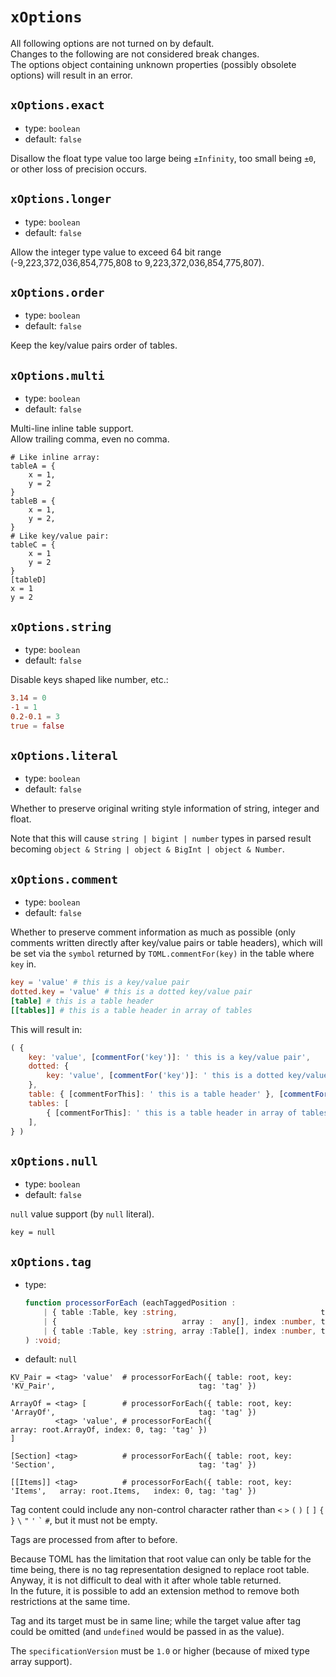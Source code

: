 
`xOptions`
==========

All following options are not turned on by default.  
Changes to the following are not considered break changes.  
The options object containing unknown properties (possibly obsolete options) will result in an error.  

`xOptions.exact`
----------------

*   type: `boolean`
*   default: `false`

Disallow the float type value too large being `±Infinity`, too small being `±0`, or other loss of precision occurs.  

`xOptions.longer`
-----------------

*   type: `boolean`
*   default: `false`

Allow the integer type value to exceed 64 bit range (-9,223,372,036,854,775,808 to 9,223,372,036,854,775,807).  

`xOptions.order`
----------------

*   type: `boolean`
*   default: `false`

Keep the key/value pairs order of tables.  

`xOptions.multi`
----------------

*   type: `boolean`
*   default: `false`

Multi-line inline table support.  
Allow trailing comma, even no comma.  

```
# Like inline array:
tableA = {
    x = 1,
    y = 2
}
tableB = {
    x = 1,
    y = 2,
}
# Like key/value pair:
tableC = {
    x = 1
    y = 2
}
[tableD]
x = 1
y = 2
```

`xOptions.string`
------------------

*   type: `boolean`
*   default: `false`

Disable keys shaped like number, etc.:  

```toml
3.14 = 0
-1 = 1
0.2-0.1 = 3
true = false
```

`xOptions.literal`
------------------

*   type: `boolean`
*   default: `false`

Whether to preserve original writing style information of string, integer and float.  

Note that this will cause `string | bigint | number` types in parsed result becoming `object & String | object & BigInt | object & Number`.  

`xOptions.comment`
------------------

*   type: `boolean`
*   default: `false`

Whether to preserve comment information as much as possible (only comments written directly after key/value pairs or table headers), which will be set via the `symbol` returned by `TOML.commentFor(key)` in the table where `key` in.  

```toml
key = 'value' # this is a key/value pair
dotted.key = 'value' # this is a dotted key/value pair
[table] # this is a table header
[[tables]] # this is a table header in array of tables
```

This will result in:  

```javascript
( {
    key: 'value', [commentFor('key')]: ' this is a key/value pair',
    dotted: {
        key: 'value', [commentFor('key')]: ' this is a dotted key/value pair',
    },
    table: { [commentForThis]: ' this is a table header' }, [commentFor('table')]: ' this is a table header',
    tables: [
        { [commentForThis]: ' this is a table header in array of tables' },
    ],
} )
```

`xOptions.null`
---------------

*   type: `boolean`
*   default: `false`

`null` value support (by `null` literal).  

```
key = null
```

`xOptions.tag`
--------------

*   type:
    ```typescript
    function processorForEach (eachTaggedPosition :
        | { table :Table, key :string,                                tag :string }
        | {                            array :  any[], index :number, tag :string }
        | { table :Table, key :string, array :Table[], index :number, tag :string }
    ) :void;
    ```
*   default: `null`

```
KV_Pair = <tag> 'value'  # processorForEach({ table: root, key: 'KV_Pair',                                tag: 'tag' })

ArrayOf = <tag> [        # processorForEach({ table: root, key: 'ArrayOf',                                tag: 'tag' })
          <tag> 'value', # processorForEach({                              array: root.ArrayOf, index: 0, tag: 'tag' })
]

[Section] <tag>          # processorForEach({ table: root, key: 'Section',                                tag: 'tag' })

[[Items]] <tag>          # processorForEach({ table: root, key: 'Items',   array: root.Items,   index: 0, tag: 'tag' })
```

Tag content could include any non-control character rather than `<` `>` `(` `)` `[` `]` `{` `}` <code>&#92;</code> `"` `'` <code>&#96;</code> `#`, but it must not be empty.  

Tags are processed from after to before.  

Because TOML has the limitation that root value can only be table for the time being, there is no tag representation designed to replace root table.  
Anyway, it is not difficult to deal with it after whole table returned.  
In the future, it is possible to add an extension method to remove both restrictions at the same time.  

Tag and its target must be in same line; while the target value after tag could be omitted (and `undefined` would be passed in as the value).  

The `specificationVersion` must be `1.0` or higher (because of mixed type array support).  
